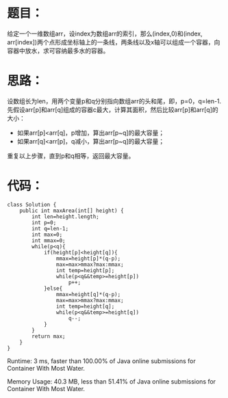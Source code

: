 # 题目：
给定一个一维数组arr，设index为数组arr的索引，那么(index,0)和(index, arr[index])两个点形成坐标轴上的一条线，两条线以及x轴可以组成一个容器，向容器中放水，求可容纳最多水的容器。

# 思路：
设数组长为len，用两个变量p和q分别指向数组arr的头和尾，即，p=0，q=len-1. 先假设arr[p]和arr[q]组成的容器c最大，计算其面积，然后比较arr[p]和arr[q]的大小：

- 如果arr[p]<arr[q]，p增加，算出arr[p~q]的最大容量；
- 如果arr[q]<arr[p]，q减小，算出arr[p~q]的最大容量；

重复以上步骤，直到p和q相等，返回最大容量。

# 代码：
```
class Solution {
    public int maxArea(int[] height) {
        int len=height.length;
        int p=0;
        int q=len-1;
        int max=0;
        int mmax=0;
        while(p<q){
            if(height[p]<height[q]){
                mmax=height[p]*(q-p);
                max=max>mmax?max:mmax;
                int temp=height[p];
                while(p<q&&temp>=height[p])
                    p++;
            }else{
                mmax=height[q]*(q-p);
                max=max>mmax?max:mmax;
                int temp=height[q];
                while(p<q&&temp>=height[q])
                    q--;
            }
        }
        return max;
    }
}
```

Runtime: 3 ms, faster than 100.00% of Java online submissions for Container With Most Water.

Memory Usage: 40.3 MB, less than 51.41% of Java online submissions for Container With Most Water.













